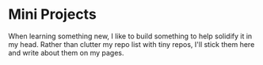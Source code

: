 # Mini Projects

When learning something new, I like to build something to help solidify it in my head. Rather than clutter my repo list with tiny repos, I'll stick them here and write about them on my pages.
